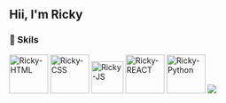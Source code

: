 ## Hii, I'm Ricky

### 💎 Skils 

<div style="display: inline-block">
  <img width="70" alt="Ricky-HTML" src="https://cdn.jsdelivr.net/gh/devicons/devicon/icons/html5/html5-plain-wordmark.svg" />
  <img width="70" alt="Ricky-CSS" src="https://cdn.jsdelivr.net/gh/devicons/devicon/icons/css3/css3-plain-wordmark.svg" />         
  <img width="58" alt="Ricky-JS" src="https://cdn.jsdelivr.net/gh/devicons/devicon/icons/javascript/javascript-plain.svg" /> 
  <img width="70" alt="Ricky-REACT" src="https://cdn.jsdelivr.net/gh/devicons/devicon/icons/react/react-original.svg" /> 
  <img width="70" alt="Ricky-Python" src="https://cdn.jsdelivr.net/gh/devicons/devicon/icons/python/python-original.svg" /> 
  <img src="https://cdn.jsdelivr.net/gh/devicons/devicon/icons/php/php-original.svg" />
          
<!--   <img width="70" alt="Ricky-HTML" src="" /> 
  <img width="70" alt="Ricky-HTML" src="" />  -->
</div>

